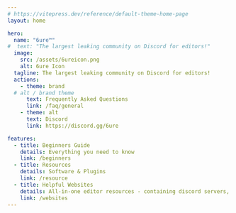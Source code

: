 ```yaml
---
# https://vitepress.dev/reference/default-theme-home-page
layout: home

hero:
  name: "6ure™"
#  text: "The largest leaking community on Discord for editors!"
  image:
    src: /assets/6ureicon.png
    alt: 6ure Icon
  tagline: The largest leaking community on Discord for editors!
  actions:
    - theme: brand
  # alt / brand theme
      text: Frequently Asked Questions
      link: /faq/general
    - theme: alt
      text: Discord
      link: https://discord.gg/6ure

features:
  - title: Beginners Guide
    details: Everything you need to know
    link: /beginners
  - title: Resources
    details: Software & Plugins
    link: /resource
  - title: Helpful Websites
    details: All-in-one editor resources - containing discord servers, scenepacks, audios, fonts & more
    link: /websites
---
```

